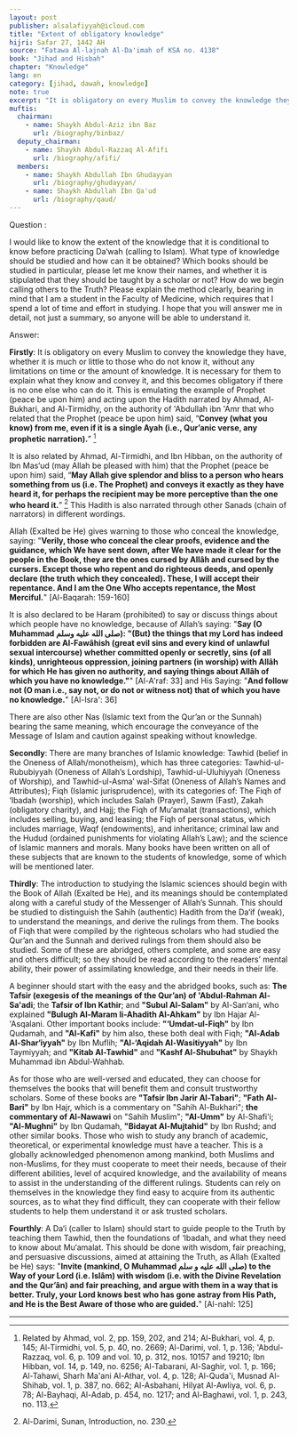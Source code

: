 ```yaml
---
layout: post
publisher: alsalafiyyah@icloud.com
title: "Extent of obligatory knowledge"
hijri: Safar 27, 1442 AH
source: "Fatawa Al-lajnah Al-Da'imah of KSA no. 4138"
book: "Jihad and Hisbah"
chapter: "Knowledge"
lang: en
category: [jihad, dawah, knowledge]
note: true
excerpt: "It is obligatory on every Muslim to convey the knowledge they have, whether it is much or little to those who do not know it, without any limitations on time or the amount of knowledge. It is necessary for them to explain what they know and convey it, and this becomes obligatory if there is no one else who can do it."
muftis:
  chairman: 
    - name: Shaykh Abdul-Aziz ibn Baz
      url: /biography/binbaz/
  deputy_chairman: 
    - name: Shaykh Abdul-Razzaq Al-Afifi
      url: /biography/afifi/
  members: 
    - name: Shaykh Abdullah Ibn Ghudayyan
      url: /biography/ghudayyan/
    - name: Shaykh Abdullah Ibn Qa'ud
      url: /biography/qaud/
---
```


Question : 

I would like to know the extent of the knowledge that it is conditional to know before practicing Da‘wah (calling to Islam). What type of knowledge should be studied and how can it be obtained? Which books should be studied in particular, please let me know their names, and whether it is stipulated that they should be taught by a scholar or not? How do we begin calling others to the Truth? Please explain the method clearly, bearing in mind that I am a student in the Faculty of Medicine, which requires that I spend a lot of time and effort in studying. I hope that you will answer me in detail, not just a summary, so anyone will be able to understand it. 

Answer: 

**Firstly**: It is obligatory on every Muslim to convey the knowledge they have, whether it is much or little to those who do not know it, without any limitations on time or the amount of knowledge. It is necessary for them to explain what they know and convey it, and this becomes obligatory if there is no one else who can do it. This is emulating the example of Prophet (peace be upon him) and acting upon the Hadith narrated by Ahmad, Al-Bukhari, and Al-Tirmidhy, on the authority of 'Abdullah ibn 'Amr that who related that the Prophet (peace be upon him) said, “**Convey (what you know) from me, even if it is a single Ayah (i.e., Qur’anic verse, any prophetic narration).**” [^1]

It is also related by  Ahmad, Al-Tirmidhi, and Ibn Hibban, on the authority of Ibn Mas‘ud (may Allah be pleased with him) that the Prophet (peace be upon him) said, “**May Allah give splendor and bliss to a person who hears something from us (i.e. The Prophet) and conveys it exactly as they have heard it, for perhaps the recipient may be more perceptive than the one who heard it.**” [^2] This Hadith is also narrated through other Sanads (chain of narrators) in different wordings. 

Allah (Exalted be He) gives warning to those who conceal the knowledge, saying: "**Verily, those who conceal the clear proofs, evidence and the guidance, which We have sent down, after We have made it clear for the people in the Book, they are the ones cursed by Allâh and cursed by the cursers. Except those who repent and do righteous deeds, and openly declare (the truth which they concealed). These, I will accept their repentance. And I am the One Who accepts repentance, the Most Merciful.**" [Al-Baqarah: 159-160]

It is also declared to be Haram (prohibited) to say or discuss things about which people have no knowledge, because of Allah’s saying: "**Say (O Muhammad صلى الله عليه وسلم): "(But) the things that my Lord has indeed forbidden are Al-Fawâhish (great evil sins and every kind of unlawful sexual intercourse) whether committed openly or secretly, sins (of all kinds), unrighteous oppression, joining partners (in worship) with Allâh for which He has given no authority, and saying things about Allâh of which you have no knowledge."**" [Al-A'raf: 33] and His Saying: "**And follow not (O man i.e., say not, or do not or witness not) that of which you have no knowledge.**" [Al-Isra': 36]

There are also other Nas (Islamic text from the Qur’an or the Sunnah) bearing the same meaning, which encourage the conveyance of the Message of Islam and caution against speaking without knowledge. 

**Secondly**: There are many branches of Islamic knowledge: Tawhid (belief in the Oneness of Allah/monotheism), which has three categories: Tawhid-ul-Rububiyyah (Oneness of Allah’s Lordship), Tawhid-ul-Uluhiyyah (Oneness of Worship), and Tawhid-ul-Asma’ wal-Sifat (Oneness of Allah’s Names and Attributes); Fiqh (Islamic jurisprudence), with its categories of: The Fiqh of ‘Ibadah (worship), which includes Salah (Prayer), Sawm (Fast), Zakah (obligatory charity), and Hajj; the Fiqh of Mu‘amalat (transactions), which includes selling, buying, and leasing; the Fiqh of personal status, which includes marriage, Waqf (endowments), and inheritance; criminal law and the Hudud (ordained punishments for violating Allah’s Law); and the science of Islamic manners and morals. Many books have been written on all of these subjects that are known to the students of knowledge, some of which will be mentioned later. 

**Thirdly**: The introduction to studying the Islamic sciences should begin with the Book of Allah (Exalted be He), and its meanings should be contemplated along with a careful study of the Messenger of Allah’s Sunnah. This should be studied to distinguish the Sahih (authentic) Hadith from the Da‘if (weak), to understand the meanings, and derive the rulings from them. The books of Fiqh that were compiled by the righteous scholars who had studied the Qur’an and the Sunnah and derived rulings from them should also be studied. Some of these are abridged, others complete, and some are easy and others difficult; so they should be read according to the readers’ mental ability, their power of assimilating knowledge, and their needs in their life. 

A beginner should start with the easy and the abridged books, such as: **The Tafsir (exegesis of the meanings of the Qur’an) of 'Abdul-Rahman Al-Sa'adi**; the **Tafsir of Ibn Kathir**; and **"Subul Al-Salam"** by Al-San‘ani, who explained **"Bulugh Al-Maram li-Ahadith Al-Ahkam"** by Ibn Hajar Al-'Asqalani. Other important books include: **"‘Umdat-ul-Fiqh"** by Ibn Qudamah, and **"Al-Kafi"** by him also, these both deal with Fiqh; **"Al-Adab Al-Shar‘iyyah"** by Ibn Muflih; **"Al-‘Aqidah Al-Wasitiyyah"** by Ibn Taymiyyah; and **"Kitab Al-Tawhid"** and **"Kashf Al-Shubuhat"** by Shaykh Muhammad ibn Abdul-Wahhab. 

As for those who are well-versed and educated, they can choose for themselves the books that will benefit them and consult trustworthy scholars. Some of these books are **"Tafsir Ibn Jarir Al-Tabari"**; **"Fath Al-Bari"** by Ibn Hajr, which is a commentary on "Sahih Al-Bukhari"; **the commentary of Al-Nawawi** on "Sahih Muslim"; **"Al-Umm"** by Al-Shafi'i; **"Al-Mughni"** by Ibn Qudamah, **"Bidayat Al-Mujtahid"** by Ibn Rushd; and other similar books. Those who wish to study any branch of academic, theoretical, or experimental knowledge must have a teacher. This is a globally acknowledged phenomenon among mankind, both Muslims and non-Muslims, for they must cooperate to meet their needs, because of their different abilities, level of acquired knowledge, and the availability of means to assist in the understanding of the different rulings. Students can rely on themselves in the knowledge they find easy to acquire from its authentic sources, as to what they find difficult, they can cooperate with their fellow students to help them understand it or ask trusted scholars. 

**Fourthly**: A Da‘i (caller to Islam) should start to guide people to the Truth by teaching them Tawhid, then the foundations of ‘Ibadah, and what they need to know about Mu‘amalat. This should be done with wisdom, fair preaching, and persuasive discussions, aimed at attaining the Truth, as Allah (Exalted be He) says: "**Invite (mankind, O Muhammad صلى الله عليه و سلم) to the Way of your Lord (i.e. Islâm) with wisdom (i.e. with the Divine Revelation and the Qur’ân) and fair preaching, and argue with them in a way that is better. Truly, your Lord knows best who has gone astray from His Path, and He is the Best Aware of those who are guided.**" [Al-nahl: 125]

---

[^1]: Related by Ahmad, vol. 2, pp. 159, 202, and 214; Al-Bukhari, vol. 4, p. 145; Al-Tirmidhi, vol. 5, p. 40, no. 2669; Al-Darimi, vol. 1, p. 136; 'Abdul-Razzaq, vol. 6, p. 109 and vol. 10, p. 312, nos. 10157 and 19210; Ibn Hibban, vol. 14, p. 149, no. 6256; Al-Tabarani, Al-Saghir, vol. 1, p. 166; Al-Tahawi, Sharh Ma'ani Al-Athar, vol. 4, p. 128; Al-Quda'i, Musnad Al-Shihab, vol. 1, p. 387, no. 662; Al-Asbahani, Hilyat Al-Awliya, vol. 6, p. 78; Al-Bayhaqi, Al-Adab, p. 454, no. 1217; and Al-Baghawi, vol. 1, p. 243, no. 113.
[^2]: Al-Darimi, Sunan, Introduction, no. 230.
